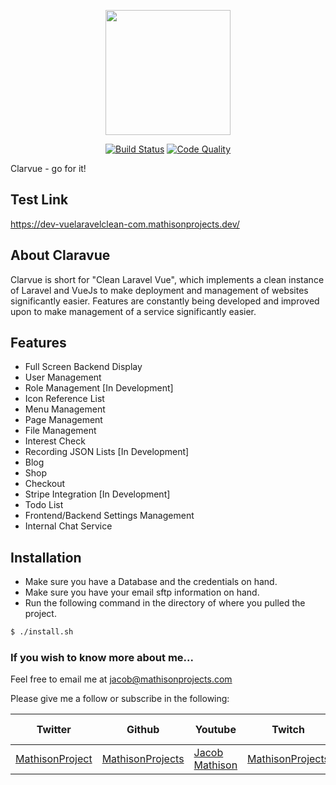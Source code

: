 <p align="center"><img src="https://raw.githubusercontent.com/MathisonProjects/Claravue/master/public/images/logo_claravue.png" width="200"></p>

<p align="center">
<a href="https://travis-ci.org/MathisonProjects/Claravue.svg?branch=master"><img src="https://travis-ci.org/MathisonProjects/Claravue.svg" alt="Build Status"></a>
<a href="https://scrutinizer-ci.com/g/Divinityfound/vue-laravel-cleandeploy/badges/quality-score.png?b=master"><img src="https://camo.githubusercontent.com/4e0eed33d05af0b06c2088d69daf9db7b9a98615/68747470733a2f2f7363727574696e697a65722d63692e636f6d2f672f446976696e697479666f756e642f7675652d6c61726176656c2d636c65616e6465706c6f792f6261646765732f7175616c6974792d73636f72652e706e673f623d6d6173746572" alt="Code Quality"></a>
</p>

Clarvue - go for it!

## Test Link

https://dev-vuelaravelclean-com.mathisonprojects.dev/

## About Claravue

Clarvue is short for "Clean Laravel Vue", which implements a clean instance of Laravel and VueJs to make deployment and management of websites significantly easier. Features are constantly being developed and improved upon to make management of a service significantly easier.

## Features

- Full Screen Backend Display
- User Management
- Role Management [In Development]
- Icon Reference List
- Menu Management
- Page Management
- File Management
- Interest Check
- Recording JSON Lists [In Development]
- Blog
- Shop
- Checkout
- Stripe Integration [In Development]
- Todo List
- Frontend/Backend Settings Management
- Internal Chat Service

## Installation

- Make sure you have a Database and the credentials on hand.
- Make sure you have your email sftp information on hand.
- Run the following command in the directory of where you pulled the project.

```sh
$ ./install.sh
```

### If you wish to know more about me...

Feel free to email me at jacob@mathisonprojects.com

Please give me a follow or subscribe in the following:

|Twitter|Github|Youtube|Twitch|Linkedin|Personal Site|
| ----- | ---- | ----- | ---- | ------ | ----------- |
|[MathisonProject](https://twitter.com/MathisonProject)|[MathisonProjects](https://github.com/MathisonProjects)|[Jacob Mathison](https://www.youtube.com/channel/UCNNxB1TRbdJxE_y51sJb9DA)|[MathisonProjects](http://twitch.tv/mathisonprojects)|[Jacob Mathison](https://www.linkedin.com/in/jacob-a-mathison-62359912/)|[Mathison Projects](http://mathisonprojects.com)|
